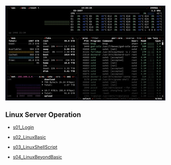 
<p align="left">
  <img src="img/20250601_server_btop.jpg" width="500">
</p>

## Linux Server Operation

- [s01_Login](s01_Login)

- [s02_LinuxBasic](s02_LinuxBasic)

- [s03_LinuxShellScript](s03_LinuxShellScript)

- [s04_LinuxBeyondBasic](s04_LinuxBeyondBasic)







